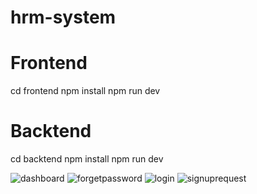 # hrm-system
# Frontend
cd frontend
npm install
npm run dev

# Backtend
cd backtend
npm install
npm run dev

![dashboard](https://user-images.githubusercontent.com/78487148/202519215-cbbf047b-d6cc-41fb-9bdd-1ae997cd517d.png)
![forgetpassword](https://user-images.githubusercontent.com/78487148/202519220-cebe48c7-622e-4fe6-a336-172a1456dc40.png)
![login](https://user-images.githubusercontent.com/78487148/202519225-33feaf82-d96c-4a44-ad1e-2a6f35309be3.png)
![signuprequest](https://user-images.githubusercontent.com/78487148/202519230-2c25d2c7-a51e-4066-a287-34814dbdbe39.png)
